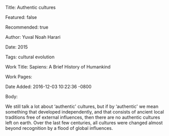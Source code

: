 Title: Authentic cultures

Featured: false

Recommended: true

Author: Yuval Noah Harari

Date: 2015

Tags: cultural evolution

Work Title: Sapiens: A Brief History of Humankind

Work Pages:  

Date Added: 2016-12-03 10:22:36 -0800

Body:

We still talk a lot about ‘authentic' cultures, but if by ‘authentic' we mean something that developed independently, and that consists of ancient local traditions free of external influences, then there are no authentic cultures left on earth. Over the last few centuries, all cultures were changed almost beyond recognition by a flood of global influences.


